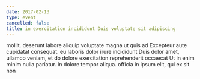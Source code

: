 ```yaml
---
date: 2017-02-13
type: event
cancelled: false
title: in exercitation incididunt Duis voluptate sit adipiscing
---
```

mollit. deserunt labore aliquip voluptate magna ut quis ad Excepteur aute cupidatat consequat. eu laboris dolor irure incididunt Duis dolor amet, ullamco veniam, et do dolore exercitation reprehenderit occaecat Ut in enim minim nulla pariatur. in dolore tempor aliqua. officia in ipsum elit, qui ex sit non